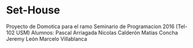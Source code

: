 # Set-House
Proyecto de Domotica para el ramo Seminario de Programacion 2016 (Tel-102 USM)
Alumnos:
Pascal Arriagada
Nicolas Calderón
Matias Concha
Jeremy León
Marcelo Villablanca

